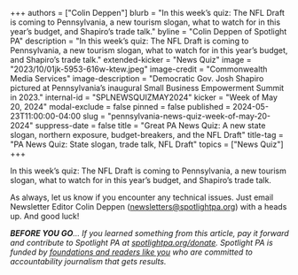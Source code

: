 +++
authors = ["Colin Deppen"]
blurb = "In this week’s quiz: The NFL Draft is coming to Pennsylvania, a new tourism slogan, what to watch for in this year’s budget, and Shapiro’s trade talk."
byline = "Colin Deppen of Spotlight PA"
description = "In this week’s quiz: The NFL Draft is coming to Pennsylvania, a new tourism slogan, what to watch for in this year’s budget, and Shapiro’s trade talk."
extended-kicker = "News Quiz"
image = "2023/10/01jk-5953-616w-ktew.jpeg"
image-credit = "Commonwealth Media Services"
image-description = "Democratic Gov. Josh Shapiro pictured at Pennsylvania’s inaugural Small Business Empowerment Summit in 2023."
internal-id = "SPLNEWSQUIZMAY2024"
kicker = "Week of May 20, 2024"
modal-exclude = false
pinned = false
published = 2024-05-23T11:00:00-04:00
slug = "pennsylvania-news-quiz-week-of-may-20-2024"
suppress-date = false
title = "Great PA News Quiz: A new state slogan, northern exposure, budget-breakers, and the NFL Draft"
title-tag = "PA News Quiz: State slogan, trade talk, NFL Draft"
topics = ["News Quiz"]
+++

In this week’s quiz: The NFL Draft is coming to Pennsylvania, a new tourism slogan, what to watch for in this year’s budget, and Shapiro’s trade talk.

<div data-tf-live="01HYGPT396WEVGRMZPY3A7XDMQ"></div><script src="//embed.typeform.com/next/embed.js"></script>

As always, let us know if you encounter any technical issues. Just email Newsletter Editor Colin Deppen (newsletters@spotlightpa.org) with a heads up. And good luck!

<strong><em>BEFORE YOU GO</em></strong><em>… If you learned something from this article, pay it forward and contribute to Spotlight PA at </em><a href="https://www.spotlightpa.org/donate"><em>spotlightpa.org/donate</em></a><em>. Spotlight PA is funded by </em><a href="https://www.spotlightpa.org/support"><em>foundations and readers like you</em></a><em> who are committed to accountability journalism that gets results.</em>

